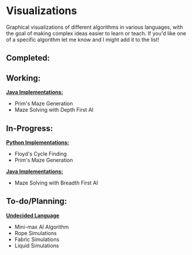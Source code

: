 # Visualizations
Graphical visualizations of different algorithms in various languages, with the goal of making complex ideas easier to learn or teach. If you'd like one of a specific algorithm let me know and I might add it to the list!


<h2>Completed: </h2>

<h2>Working: </h2>
  <b><u>Java Implementations:</u></b>
    <ul>
      <li> Prim's Maze Generation
      <li> Maze Solving with Depth First AI
    </ul>
<h2>In-Progress:</h2>
  <b><u>Python Implementations:</u></b>
  <ul>
    <li> Floyd's Cycle Finding
    <li> Prim's Maze Generation
  </ul>
  <b><u>Java Implementations:</u></b>
  <ul>
    <li> Maze Solving with Breadth First AI
  </ul>
<h2>To-do/Planning:</h2>
  <b><u>Undecided Language</u></b>
  <ul>
    <li> Mini-max AI Algorithm
    <li> Rope Simulations
    <li> Fabric Simulations
    <li> Liquid Simulations
  </ul>

